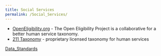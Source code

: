 ```yaml
---
title: Social Services
permalink: /Social_Services/
---
```


-   [OpenEligibility.org](http://openeligibility.org/) - The Open Eligibility Project is a collaborative for a better human service taxonomy.
-   [211 Taxonomy](http://www.211taxonomy.org/) - proprietary licensed taxonomy for human services

[Data_Standards](/Category:Data_Standards "wikilink")
